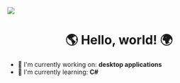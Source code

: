 ![](https://playerok.fra1.digitaloceanspaces.com/images/1efab4d6-dcce-6230-cef8-d9ebeeb6c8f8.jpg?timestamp=1732553452)


<div id="toc">
  <ul align="center" style="list-style: none">
    <summary>
      <h1>
       🌎 Hello, world! 🌍
      </h1>
    </summary>
  </ul>
</div>

- 💼 I'm currently working on: **desktop applications**
- 🌱 I'm currently learning: **С#**



